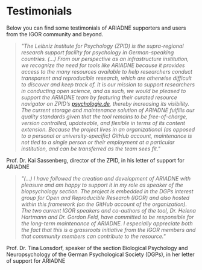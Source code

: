 # Testimonials

Below you can find some testimonials of ARIADNE supporters and users from the IGOR community and beyond.

> _"The Leibniz Institute for Psychology (ZPID) is the supra-regional research support facility for psychology in German-speaking countries. (...) From our perspective as an infrastructure institution, we recognize the need for tools like ARIADNE because it provides access to the many resources available to help researchers conduct transparent and reproducible research, which are otherwise difficult to discover and keep track of. It is our mission to support researchers in conducting open science, and as such, we would be pleased to support the ARIADNE team by featuring their curated resource navigator on ZPID’s [psychologie.de](https://psychologie.de/forschung/studien-durchfuehren/), thereby increasing its visibility. The current storage and maintenance solution of ARIADNE fulfills our quality standards given that the tool remains to be free-of-charge, version controlled, updateable, and flexible in terms of its content extension. Because the project lives in an organizational (as opposed to a personal or university-specific) GitHub account, maintenance is not tied to a single person or their employment at a particular institution, and can be transferred as the team sees fit."_

Prof. Dr. Kai Sassenberg, director of the ZPID, in his letter of support for ARIADNE

> _"(...) I have followed the creation and development of ARIADNE with pleasure and am happy to support it in my role as speaker of the biopsychology section. The project is embedded in the DGPs interest group for Open and Reproducible Research (IGOR) and also hosted within this framework (on the GitHub account of the organization). The two current IGOR speakers and co-authors of the tool, Dr. Helena Hartmann and Dr. Gordon Feld, have committed to be responsible for the long-term maintenance of ARIADNE. I especially appreciate both the fact that this is a grassroots initiative from the IGOR members and that community members can contribute to the resource."_

Prof. Dr. Tina Lonsdorf, speaker of the section Biological Psychology and Neuropsychology of the German Psychological Society (DGPs), in her letter of support for ARIADNE
